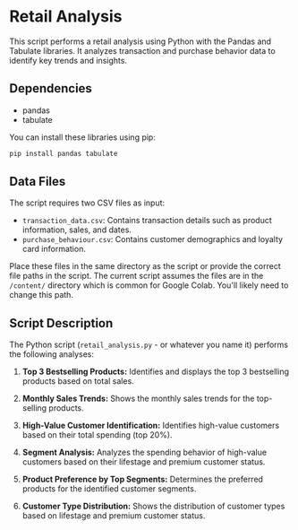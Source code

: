 # Retail Analysis

This script performs a retail analysis using Python with the Pandas and Tabulate libraries. It analyzes transaction and purchase behavior data to identify key trends and insights.

## Dependencies

- pandas
- tabulate

You can install these libraries using pip:

```bash
pip install pandas tabulate
```
## Data Files

The script requires two CSV files as input:

- `transaction_data.csv`: Contains transaction details such as product information, sales, and dates.
- `purchase_behaviour.csv`: Contains customer demographics and loyalty card information.

Place these files in the same directory as the script or provide the correct file paths in the script.  The current script assumes the files are in the `/content/` directory which is common for Google Colab. You'll likely need to change this path.

## Script Description

The Python script (`retail_analysis.py` - or whatever you name it) performs the following analyses:

1. **Top 3 Bestselling Products:** Identifies and displays the top 3 bestselling products based on total sales.

2. **Monthly Sales Trends:** Shows the monthly sales trends for the top-selling products.

3. **High-Value Customer Identification:** Identifies high-value customers based on their total spending (top 20%).

4. **Segment Analysis:** Analyzes the spending behavior of high-value customers based on their lifestage and premium customer status.

5. **Product Preference by Top Segments:** Determines the preferred products for the identified customer segments.

6. **Customer Type Distribution:** Shows the distribution of customer types based on lifestage and premium customer status.
